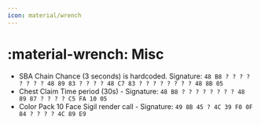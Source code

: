 ```yaml
---
icon: material/wrench
---
```


# :material-wrench: Misc

* SBA Chain Chance (3 seconds) is hardcoded. Signature: `48 B8 ? ? ? ? ? ? ? ? 48 89 83 ? ? ? ? 48 C7 83 ? ? ? ? ? ? ? ? 48 8B 05`
* Chest Claim Time period (30s) - Signature: `48 B8 ? ? ? ? ? ? ? ? 48 89 87 ? ? ? ? C5 FA 10 05`
* Color Pack 10 Face Sigil render call - Signature: `49 8B 45 ? 4C 39 F0 0F 84 ? ? ? ? 4C 89 E9`